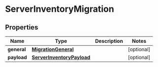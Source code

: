

# ServerInventoryMigration


## Properties

| Name | Type | Description | Notes |
|------------ | ------------- | ------------- | -------------|
|**general** | [**MigrationGeneral**](MigrationGeneral.md) |  |  [optional] |
|**payload** | [**ServerInventoryPayload**](ServerInventoryPayload.md) |  |  [optional] |



